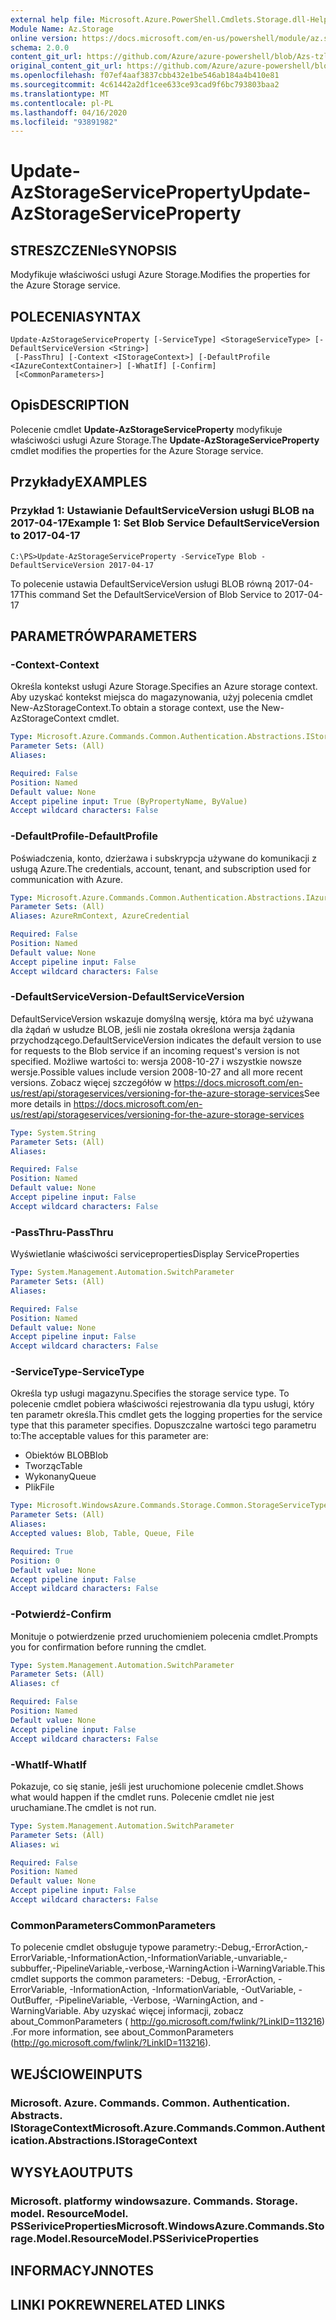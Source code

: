```yaml
---
external help file: Microsoft.Azure.PowerShell.Cmdlets.Storage.dll-Help.xml
Module Name: Az.Storage
online version: https://docs.microsoft.com/en-us/powershell/module/az.storage/update-azstorageserviceproperty
schema: 2.0.0
content_git_url: https://github.com/Azure/azure-powershell/blob/Azs-tzl/src/Storage/Storage.Management/help/Update-AzStorageServiceProperty.md
original_content_git_url: https://github.com/Azure/azure-powershell/blob/Azs-tzl/src/Storage/Storage.Management/help/Update-AzStorageServiceProperty.md
ms.openlocfilehash: f07ef4aaf3837cbb432e1be546ab184a4b410e81
ms.sourcegitcommit: 4c61442a2df1cee633ce93cad9f6bc793803baa2
ms.translationtype: MT
ms.contentlocale: pl-PL
ms.lasthandoff: 04/16/2020
ms.locfileid: "93891982"
---
```

# <span data-ttu-id="10dba-101">Update-AzStorageServiceProperty</span><span class="sxs-lookup"><span data-stu-id="10dba-101">Update-AzStorageServiceProperty</span></span>

## <span data-ttu-id="10dba-102">STRESZCZENIe</span><span class="sxs-lookup"><span data-stu-id="10dba-102">SYNOPSIS</span></span>
<span data-ttu-id="10dba-103">Modyfikuje właściwości usługi Azure Storage.</span><span class="sxs-lookup"><span data-stu-id="10dba-103">Modifies the properties for the Azure Storage service.</span></span>

## <span data-ttu-id="10dba-104">POLECENIA</span><span class="sxs-lookup"><span data-stu-id="10dba-104">SYNTAX</span></span>

```
Update-AzStorageServiceProperty [-ServiceType] <StorageServiceType> [-DefaultServiceVersion <String>]
 [-PassThru] [-Context <IStorageContext>] [-DefaultProfile <IAzureContextContainer>] [-WhatIf] [-Confirm]
 [<CommonParameters>]
```

## <span data-ttu-id="10dba-105">Opis</span><span class="sxs-lookup"><span data-stu-id="10dba-105">DESCRIPTION</span></span>
<span data-ttu-id="10dba-106">Polecenie cmdlet **Update-AzStorageServiceProperty** modyfikuje właściwości usługi Azure Storage.</span><span class="sxs-lookup"><span data-stu-id="10dba-106">The **Update-AzStorageServiceProperty** cmdlet modifies the properties for the Azure Storage service.</span></span>

## <span data-ttu-id="10dba-107">Przykłady</span><span class="sxs-lookup"><span data-stu-id="10dba-107">EXAMPLES</span></span>

### <span data-ttu-id="10dba-108">Przykład 1: Ustawianie DefaultServiceVersion usługi BLOB na 2017-04-17</span><span class="sxs-lookup"><span data-stu-id="10dba-108">Example 1: Set Blob Service DefaultServiceVersion to 2017-04-17</span></span>
```
C:\PS>Update-AzStorageServiceProperty -ServiceType Blob -DefaultServiceVersion 2017-04-17
```

<span data-ttu-id="10dba-109">To polecenie ustawia DefaultServiceVersion usługi BLOB równą 2017-04-17</span><span class="sxs-lookup"><span data-stu-id="10dba-109">This command Set the DefaultServiceVersion of Blob Service to 2017-04-17</span></span>

## <span data-ttu-id="10dba-110">PARAMETRÓW</span><span class="sxs-lookup"><span data-stu-id="10dba-110">PARAMETERS</span></span>

### <span data-ttu-id="10dba-111">-Context</span><span class="sxs-lookup"><span data-stu-id="10dba-111">-Context</span></span>
<span data-ttu-id="10dba-112">Określa kontekst usługi Azure Storage.</span><span class="sxs-lookup"><span data-stu-id="10dba-112">Specifies an Azure storage context.</span></span>
<span data-ttu-id="10dba-113">Aby uzyskać kontekst miejsca do magazynowania, użyj polecenia cmdlet New-AzStorageContext.</span><span class="sxs-lookup"><span data-stu-id="10dba-113">To obtain a storage context, use the New-AzStorageContext cmdlet.</span></span>

```yaml
Type: Microsoft.Azure.Commands.Common.Authentication.Abstractions.IStorageContext
Parameter Sets: (All)
Aliases:

Required: False
Position: Named
Default value: None
Accept pipeline input: True (ByPropertyName, ByValue)
Accept wildcard characters: False
```

### <span data-ttu-id="10dba-114">-DefaultProfile</span><span class="sxs-lookup"><span data-stu-id="10dba-114">-DefaultProfile</span></span>
<span data-ttu-id="10dba-115">Poświadczenia, konto, dzierżawa i subskrypcja używane do komunikacji z usługą Azure.</span><span class="sxs-lookup"><span data-stu-id="10dba-115">The credentials, account, tenant, and subscription used for communication with Azure.</span></span>

```yaml
Type: Microsoft.Azure.Commands.Common.Authentication.Abstractions.IAzureContextContainer
Parameter Sets: (All)
Aliases: AzureRmContext, AzureCredential

Required: False
Position: Named
Default value: None
Accept pipeline input: False
Accept wildcard characters: False
```

### <span data-ttu-id="10dba-116">-DefaultServiceVersion</span><span class="sxs-lookup"><span data-stu-id="10dba-116">-DefaultServiceVersion</span></span>
<span data-ttu-id="10dba-117">DefaultServiceVersion wskazuje domyślną wersję, która ma być używana dla żądań w usłudze BLOB, jeśli nie została określona wersja żądania przychodzącego.</span><span class="sxs-lookup"><span data-stu-id="10dba-117">DefaultServiceVersion indicates the default version to use for requests to the Blob service if an incoming request's version is not specified.</span></span> <span data-ttu-id="10dba-118">Możliwe wartości to: wersja 2008-10-27 i wszystkie nowsze wersje.</span><span class="sxs-lookup"><span data-stu-id="10dba-118">Possible values include version 2008-10-27 and all more recent versions.</span></span> <span data-ttu-id="10dba-119">Zobacz więcej szczegółów w https://docs.microsoft.com/en-us/rest/api/storageservices/versioning-for-the-azure-storage-services</span><span class="sxs-lookup"><span data-stu-id="10dba-119">See more details in https://docs.microsoft.com/en-us/rest/api/storageservices/versioning-for-the-azure-storage-services</span></span>

```yaml
Type: System.String
Parameter Sets: (All)
Aliases:

Required: False
Position: Named
Default value: None
Accept pipeline input: False
Accept wildcard characters: False
```

### <span data-ttu-id="10dba-120">-PassThru</span><span class="sxs-lookup"><span data-stu-id="10dba-120">-PassThru</span></span>
<span data-ttu-id="10dba-121">Wyświetlanie właściwości serviceproperties</span><span class="sxs-lookup"><span data-stu-id="10dba-121">Display ServiceProperties</span></span>

```yaml
Type: System.Management.Automation.SwitchParameter
Parameter Sets: (All)
Aliases:

Required: False
Position: Named
Default value: None
Accept pipeline input: False
Accept wildcard characters: False
```

### <span data-ttu-id="10dba-122">-ServiceType</span><span class="sxs-lookup"><span data-stu-id="10dba-122">-ServiceType</span></span>
<span data-ttu-id="10dba-123">Określa typ usługi magazynu.</span><span class="sxs-lookup"><span data-stu-id="10dba-123">Specifies the storage service type.</span></span>
<span data-ttu-id="10dba-124">To polecenie cmdlet pobiera właściwości rejestrowania dla typu usługi, który ten parametr określa.</span><span class="sxs-lookup"><span data-stu-id="10dba-124">This cmdlet gets the logging properties for the service type that this parameter specifies.</span></span>
<span data-ttu-id="10dba-125">Dopuszczalne wartości tego parametru to:</span><span class="sxs-lookup"><span data-stu-id="10dba-125">The acceptable values for this parameter are:</span></span>
- <span data-ttu-id="10dba-126">Obiektów BLOB</span><span class="sxs-lookup"><span data-stu-id="10dba-126">Blob</span></span> 
- <span data-ttu-id="10dba-127">Tworząc</span><span class="sxs-lookup"><span data-stu-id="10dba-127">Table</span></span>
- <span data-ttu-id="10dba-128">Wykonany</span><span class="sxs-lookup"><span data-stu-id="10dba-128">Queue</span></span>
- <span data-ttu-id="10dba-129">Plik</span><span class="sxs-lookup"><span data-stu-id="10dba-129">File</span></span>

```yaml
Type: Microsoft.WindowsAzure.Commands.Storage.Common.StorageServiceType
Parameter Sets: (All)
Aliases:
Accepted values: Blob, Table, Queue, File

Required: True
Position: 0
Default value: None
Accept pipeline input: False
Accept wildcard characters: False
```

### <span data-ttu-id="10dba-130">-Potwierdź</span><span class="sxs-lookup"><span data-stu-id="10dba-130">-Confirm</span></span>
<span data-ttu-id="10dba-131">Monituje o potwierdzenie przed uruchomieniem polecenia cmdlet.</span><span class="sxs-lookup"><span data-stu-id="10dba-131">Prompts you for confirmation before running the cmdlet.</span></span>

```yaml
Type: System.Management.Automation.SwitchParameter
Parameter Sets: (All)
Aliases: cf

Required: False
Position: Named
Default value: None
Accept pipeline input: False
Accept wildcard characters: False
```

### <span data-ttu-id="10dba-132">-WhatIf</span><span class="sxs-lookup"><span data-stu-id="10dba-132">-WhatIf</span></span>
<span data-ttu-id="10dba-133">Pokazuje, co się stanie, jeśli jest uruchomione polecenie cmdlet.</span><span class="sxs-lookup"><span data-stu-id="10dba-133">Shows what would happen if the cmdlet runs.</span></span> <span data-ttu-id="10dba-134">Polecenie cmdlet nie jest uruchamiane.</span><span class="sxs-lookup"><span data-stu-id="10dba-134">The cmdlet is not run.</span></span>

```yaml
Type: System.Management.Automation.SwitchParameter
Parameter Sets: (All)
Aliases: wi

Required: False
Position: Named
Default value: None
Accept pipeline input: False
Accept wildcard characters: False
```

### <span data-ttu-id="10dba-135">CommonParameters</span><span class="sxs-lookup"><span data-stu-id="10dba-135">CommonParameters</span></span>
<span data-ttu-id="10dba-136">To polecenie cmdlet obsługuje typowe parametry:-Debug,-ErrorAction,-ErrorVariable,-InformationAction,-InformationVariable,-unvariable,-subbuffer,-PipelineVariable,-verbose,-WarningAction i-WarningVariable.</span><span class="sxs-lookup"><span data-stu-id="10dba-136">This cmdlet supports the common parameters: -Debug, -ErrorAction, -ErrorVariable, -InformationAction, -InformationVariable, -OutVariable, -OutBuffer, -PipelineVariable, -Verbose, -WarningAction, and -WarningVariable.</span></span> <span data-ttu-id="10dba-137">Aby uzyskać więcej informacji, zobacz about_CommonParameters ( http://go.microsoft.com/fwlink/?LinkID=113216) .</span><span class="sxs-lookup"><span data-stu-id="10dba-137">For more information, see about_CommonParameters (http://go.microsoft.com/fwlink/?LinkID=113216).</span></span>

## <span data-ttu-id="10dba-138">WEJŚCIOWE</span><span class="sxs-lookup"><span data-stu-id="10dba-138">INPUTS</span></span>

### <span data-ttu-id="10dba-139">Microsoft. Azure. Commands. Common. Authentication. Abstracts. IStorageContext</span><span class="sxs-lookup"><span data-stu-id="10dba-139">Microsoft.Azure.Commands.Common.Authentication.Abstractions.IStorageContext</span></span>

## <span data-ttu-id="10dba-140">WYSYŁA</span><span class="sxs-lookup"><span data-stu-id="10dba-140">OUTPUTS</span></span>

### <span data-ttu-id="10dba-141">Microsoft. platformy windowsazure. Commands. Storage. model. ResourceModel. PSSeriviceProperties</span><span class="sxs-lookup"><span data-stu-id="10dba-141">Microsoft.WindowsAzure.Commands.Storage.Model.ResourceModel.PSSeriviceProperties</span></span>

## <span data-ttu-id="10dba-142">INFORMACYJN</span><span class="sxs-lookup"><span data-stu-id="10dba-142">NOTES</span></span>

## <span data-ttu-id="10dba-143">LINKI POKREWNE</span><span class="sxs-lookup"><span data-stu-id="10dba-143">RELATED LINKS</span></span>
